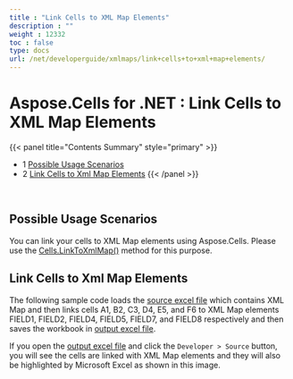 ```yaml
---
title : "Link Cells to XML Map Elements" 
description : "" 
weight : 12332 
toc : false
type: docs
url: /net/developerguide/xmlmaps/link+cells+to+xml+map+elements/
---
```


# Aspose.Cells for .NET : Link Cells to XML Map Elements


{{< panel title="Contents Summary" style="primary" >}}
*   1 [Possible Usage Scenarios](#possible-usage-scenarios)
*   2 [Link Cells to Xml Map Elements](#link-cells-to-xml-map-elements)
{{< /panel >}}
 

 

## Possible Usage Scenarios

You can link your cells to XML Map elements using Aspose.Cells. Please use the [Cells.LinkToXmlMap()](https://apireference.aspose.com/cells/net/aspose.cells/cells/methods/linktoxmlmap) method for this purpose.

## Link Cells to Xml Map Elements

The following sample code loads the [source excel file](https://docs2.aspose.com/cells/net/attachments/5013738/5115471.xlsx) which contains XML Map and then links cells A1, B2, C3, D4, E5, and F6 to XML Map elements FIELD1, FIELD2, FIELD4, FIELD5, FIELD7, and FIELD8 respectively and then saves the workbook in [output excel file](https://docs2.aspose.com/cells/net/attachments/5013738/5115467.xlsx).

If you open the [output excel file](https://docs2.aspose.com/cells/net/attachments/5013738/5115467.xlsx) and click the `Developer > Source` button, you will see the cells are linked with XML Map elements and they will also be highlighted by Microsoft Excel as shown in this image.

